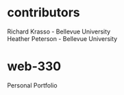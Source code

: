 # contributors
Richard Krasso - Bellevue University <br>
Heather Peterson - Bellevue University
# web-330
Personal Portfolio